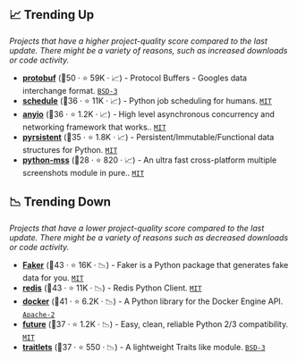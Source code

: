 ## 📈 Trending Up

_Projects that have a higher project-quality score compared to the last update. There might be a variety of reasons, such as increased downloads or code activity._

- <b><a href="https://github.com/protocolbuffers/protobuf">protobuf</a></b> (🥇50 ·  ⭐ 59K · 📈) - Protocol Buffers - Googles data interchange format. <code><a href="http://bit.ly/3aKzpTv">BSD-3</a></code>
- <b><a href="https://github.com/dbader/schedule">schedule</a></b> (🥉36 ·  ⭐ 11K · 📈) - Python job scheduling for humans. <code><a href="http://bit.ly/34MBwT8">MIT</a></code>
- <b><a href="https://github.com/agronholm/anyio">anyio</a></b> (🥈36 ·  ⭐ 1.2K · 📈) - High level asynchronous concurrency and networking framework that works.. <code><a href="http://bit.ly/34MBwT8">MIT</a></code>
- <b><a href="https://github.com/tobgu/pyrsistent">pyrsistent</a></b> (🥇35 ·  ⭐ 1.8K · 📈) - Persistent/Immutable/Functional data structures for Python. <code><a href="http://bit.ly/34MBwT8">MIT</a></code>
- <b><a href="https://github.com/BoboTiG/python-mss">python-mss</a></b> (🥉28 ·  ⭐ 820 · 📈) - An ultra fast cross-platform multiple screenshots module in pure.. <code><a href="http://bit.ly/34MBwT8">MIT</a></code>

## 📉 Trending Down

_Projects that have a lower project-quality score compared to the last update. There might be a variety of reasons such as decreased downloads or code activity._

- <b><a href="https://github.com/joke2k/faker">Faker</a></b> (🥇43 ·  ⭐ 16K · 📉) - Faker is a Python package that generates fake data for you. <code><a href="http://bit.ly/34MBwT8">MIT</a></code>
- <b><a href="https://github.com/redis/redis-py">redis</a></b> (🥇43 ·  ⭐ 11K · 📉) - Redis Python Client. <code><a href="http://bit.ly/34MBwT8">MIT</a></code>
- <b><a href="https://github.com/docker/docker-py">docker</a></b> (🥈41 ·  ⭐ 6.2K · 📉) - A Python library for the Docker Engine API. <code><a href="http://bit.ly/3nYMfla">Apache-2</a></code>
- <b><a href="https://github.com/PythonCharmers/python-future">future</a></b> (🥇37 ·  ⭐ 1.2K · 📉) - Easy, clean, reliable Python 2/3 compatibility. <code><a href="http://bit.ly/34MBwT8">MIT</a></code>
- <b><a href="https://github.com/ipython/traitlets">traitlets</a></b> (🥈37 ·  ⭐ 550 · 📉) - A lightweight Traits like module. <code><a href="http://bit.ly/3aKzpTv">BSD-3</a></code>

